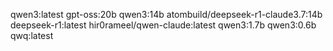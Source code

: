 qwen3:latest
gpt-oss:20b
qwen3:14b
atombuild/deepseek-r1-claude3.7:14b
deepseek-r1:latest
hir0rameel/qwen-claude:latest
qwen3:1.7b
qwen3:0.6b
qwq:latest